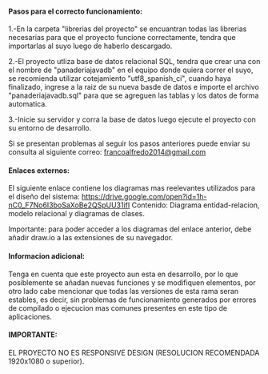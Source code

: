 #### Pasos para el correcto funcionamiento:

1.-En la carpeta "librerias del proyecto" se encuantran todas las librerias necesarias para que el proyecto funcione correctamente, 
tendra que importarlas al suyo luego de haberlo descargado.

2.-El proyecto utliza base de datos relacional SQL, tendra que crear una con el nombre de "panaderiajavadb" en el equipo donde quiera correr el suyo, se recomienda utilizar cotejamiento "utf8_spanish_ci", cuando haya finalizado, ingrese a la raiz de su nueva basde de datos e importe el archivo "panaderiajavadb.sql" para 
que se agreguen las tablas y los datos de forma automatica.

3.-Inicie su servidor y corra la base de datos luego ejecute el proyecto con su entorno de desarrollo.

Si se presentan problemas al seguir los pasos anteriores puede enviar su consulta al siguiente correo:
francoalfredo2014@gmail.com

#### Enlaces externos:
El siguiente enlace contiene los diagramas mas reelevantes utilizados para el diseño del sistema:
https://drive.google.com/open?id=1h-nC0_F7No6I3boSaXoBe2QSpUU31ifI
Contenido:
Diagrama entidad-relacion, modelo relacional y diagramas de clases.

Importante: para poder acceder a los diagramas del enlace anterior, debe añadir draw.io a las extensiones de su navegador.


#### Informacion adicional:
Tenga en cuenta que este proyecto aun esta en desarrollo, por lo que posiblemente se añadan nuevas funciones y se modifiquen elementos, por otro lado cabe mencionar que todas las versiones de esta rama seran estables, es decir, sin problemas de funcionamiento generados por errores de compilado o ejecucion mas comunes presentes en este tipo de aplicaciones.

#### IMPORTANTE:  
EL PROYECTO NO ES RESPONSIVE DESIGN (RESOLUCION RECOMENDADA 1920x1080 o superior).

